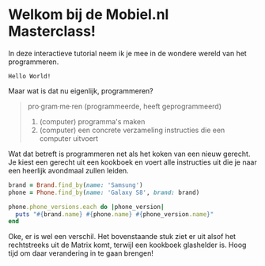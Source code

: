 # Welkom bij de Mobiel.nl Masterclass!

In deze interactieve tutorial neem ik je mee in de wondere wereld van het programmeren.

`Hello World!`

Maar wat is dat nu eigenlijk, programmeren?

> pro·gram·me·ren (programmeerde, heeft geprogrammeerd)
> 1. (computer) programma's maken
> 2. (computer) een concrete verzameling instructies die een computer uitvoert

Wat dat betreft is programmeren net als het koken van een nieuw gerecht. Je kiest
een gerecht uit een kookboek en voert alle instructies uit die je naar een heerlijk
avondmaal zullen leiden.

```ruby
brand = Brand.find_by(name: 'Samsung')
phone = Phone.find_by(name: 'Galaxy S8', brand: brand)

phone.phone_versions.each do |phone_version|
  puts "#{brand.name} #{phone.name} #{phone_version.name}"
end
```

Oke, er is wel een verschil. Het bovenstaande stuk ziet er uit alsof het rechtstreeks
uit de Matrix komt, terwijl een kookboek glashelder is. Hoog tijd om daar verandering
in te gaan brengen!